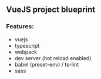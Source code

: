 ## VueJS project blueprint

### Features:
- vuejs
- typescript
- webpack
- dev server (hot reload enabled)
- babel (preset-env) / ts-lint
- sass
